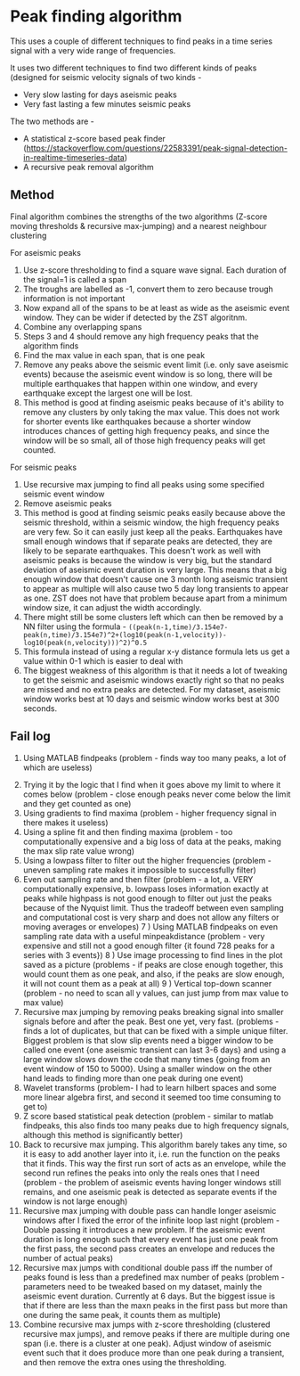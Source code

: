# Peak finding algorithm

This uses a couple of different techniques to find peaks in a time series signal with a very wide range of frequencies.

It uses two different techniques to find two different kinds of peaks (designed for seismic velocity signals of two kinds -

 - Very slow lasting for days aseismic peaks
 - Very fast lasting a few minutes seismic peaks

The two methods are -
- A statistical z-score based peak finder (https://stackoverflow.com/questions/22583391/peak-signal-detection-in-realtime-timeseries-data)
- A recursive peak removal algorithm

## Method
Final algorithm combines the strengths of the two algorithms (Z-score moving thresholds & recursive max-jumping) and a nearest neighbour clustering

For aseismic peaks

1. Use z-score thresholding to find a square wave signal. Each duration of the signal=1 is called a span
2. The troughs are labelled as -1, convert them to zero because trough information is not important
3. Now expand all of the spans to be at least as wide as the aseismic event window. They can be wider if detected by the ZST algoritnm.
4. Combine any overlapping spans
5. Steps 3 and 4 should remove any high frequency peaks that the algorithm finds
6. Find the max value in each span, that is one peak
7. Remove any peaks above the seismic event limit (i.e. only save aseismic events) because the aseismic event window is so long, there will be multiple earthquakes that happen within one window, and every earthquake except the largest one will be lost.
8. This method is good at finding aseismic peaks because of it's ability to remove any clusters by only taking the max value. This does not work for shorter events like earthquakes because a shorter window introduces chances of getting high frequency peaks, and since the window will be so small, all of those high frequency peaks will get counted.
 
 For seismic peaks
1. Use recursive max jumping to find all peaks using some specified seismic event  window
2. Remove aseismic peaks
3. This method is good at finding seismic peaks easily because above the seismic threshold, within a seismic window, the high frequency peaks are very few. So it can easily just keep all the peaks. Earthquakes have small enough windows that if separate peaks are detected, they are likely to be separate earthquakes. This doesn't work as well with aseismic peaks is because the window is very big, but the standard deviation of aseismic event duration is very large. This means that a big enough window that doesn't cause one 3 month long aseismic transient to appear as multiple will also cause two 5 day long transients to appear as one. ZST does not have that problem because apart from a minimum window size, it can adjust the width accordingly.
4. There might still be some clusters left which can then be removed by a NN filter using the formula -
    `((peak(n-1,time)/3.154e7-peak(n,time)/3.154e7)^2+(log10(peak(n-1,velocity))-log10(peak(n,velocity)))^2)^0.5`
5. This formula instead of using a regular x-y distance formula lets us get a value within 0-1 which is easier to deal with
6. The biggest weakness of this algorithm is that it needs a lot of tweaking to get the seismic and aseismic windows exactly right so that no peaks are missed and no extra peaks are detected. For my dataset, aseismic window works best at 10 days and seismic window works best at 300 seconds.


## Fail log
1. Using MATLAB findpeaks (problem - finds way too many peaks, a lot of which are useless)
2) Trying it by the logic that I find when it goes above my limit to where it comes below (problem - close enough peaks never come below the limit and they get counted as one)
3) Using gradients to find maxima (problem - higher frequency signal in there makes it useless)
4) Using a spline fit and then finding maxima (problem - too computationally expensive and a big loss of data at the peaks, making the max slip rate value wrong)
5) Using a lowpass filter to filter out the higher frequencies (problem - uneven sampling rate makes it impossible to successfully filter)
6) Even out sampling rate and then filter (problem - a lot, a. VERY computationally expensive, b. lowpass loses information exactly at peaks while highpass is not good enough to filter out just the peaks because of the Nyquist limit. Thus the tradeoff between even sampling and computational cost is very sharp and does not allow any filters or moving averages or envelopes)
7 ) Using MATLAB findpeaks on even sampling rate data with a useful minpeakdistance (problem - very expensive and still not a good enough filter {it found 728 peaks for a series with 3 events})
8 ) Use image processing to find lines in the plot saved as a picture (problems - if peaks are close enough together, this would count them as one peak, and also, if the peaks are slow enough, it will not count them as a peak at all)
9 ) Vertical top-down scanner (problem - no need to scan all y values, can just jump from max value to max value)
10) Recursive max jumping by removing peaks breaking signal into smaller signals before and after the peak. Best one yet, very fast. (problems - finds a lot of duplicates, but that can be fixed with a simple unique filter. Biggest problem is that slow slip events need a bigger window to be called one event {one aseismic transient can last 3-6 days} and using a large window slows down the code that many times {going from an event window of 150 to 5000}. Using a smaller window on the other hand leads to finding more than one peak during one event)
11) Wavelet transforms (problem- I had to learn hilbert spaces and some more linear algebra first, and second it seemed too time consuming to get to)
12) Z score based statistical peak detection (problem - similar to matlab findpeaks, this also finds too many peaks due to high frequency signals, although this method is significantly better)
13) Back to recursive max jumping. This algorithm barely takes any time, so it is easy to add another layer into it, i.e. run the function on the peaks that it finds. This way the first run sort of acts as an envelope, while the second run refines the peaks into only the reals ones that I need (problem - the problem of aseismic events having longer windows still remains, and one aseismic peak is detected as separate events if the window is not large enough)
14) Recursive max jumping with double pass can handle longer aseismic windows after I fixed the error of the infinite loop last night (problem - Double passing it introduces a new problem. If the aseismic event duration is long enough such that every event has just one peak from the first pass, the second pass creates an envelope and reduces the number of actual peaks)
15) Recursive max jumps with conditional double pass iff the number of peaks found is less than a predefined max number of peaks (problem - parameters need to be tweaked based on my dataset, mainly the aseismic event duration. Currently at 6 days. But the biggest issue is that if there are less than the maxn peaks in the first pass but more than one during the same peak, it counts them as multiple)
16) Combine recursive max jumps with z-score thresholding (clustered recursive max jumps), and remove peaks if there are multiple during one span (i.e. there is a cluster at one peak). Adjust window of aseismic event such that it does produce more than one peak during a transient, and then remove the extra ones using the thresholding.
